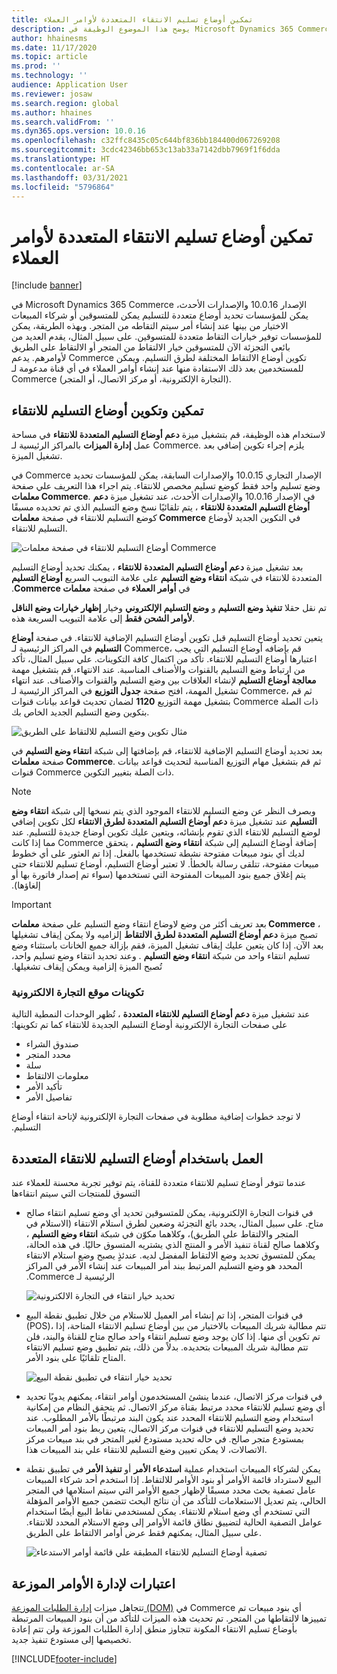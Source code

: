 ```yaml
---
title: تمكين أوضاع تسليم الانتقاء المتعددة لأوامر العملاء
description: يوضح هذا الموضوع الوظيفة في Microsoft Dynamics 365 Commerce التي تتيح لك إنشاء أوامر العملاء لانتقائها من المتجر.
author: hhainesms
ms.date: 11/17/2020
ms.topic: article
ms.prod: ''
ms.technology: ''
audience: Application User
ms.reviewer: josaw
ms.search.region: global
ms.author: hhaines
ms.search.validFrom: ''
ms.dyn365.ops.version: 10.0.16
ms.openlocfilehash: c32ffc8435c05c644bf836bb184400d067269208
ms.sourcegitcommit: 3cdc42346bb653c13ab33a7142dbb7969f1f6dda
ms.translationtype: HT
ms.contentlocale: ar-SA
ms.lasthandoff: 03/31/2021
ms.locfileid: "5796864"
---
```

# <a name="enable-multiple-pickup-delivery-modes-for-customer-orders"></a>تمكين أوضاع تسليم الانتقاء المتعددة لأوامر العملاء

[!include [banner](includes/banner.md)]


في Microsoft Dynamics 365 Commerce الإصدار 10.0.16 والإصدارات الأحدث، يمكن للمؤسسات تحديد أوضاع متعددة للتسليم يمكن للمتسوقين أو شركاء المبيعات الاختيار من بينها عند إنشاء أمر سيتم التقاطه من المتجر. وبهذه الطريقة، يمكن للمؤسسات توفير خيارات التقاط متعددة للمتسوقين. على سبيل المثال، يقدم العديد من بائعي التجزئة الآن للمتسوقين خيار الالتقاط من المتجر أو الالتقاط على الطريق لأوامرهم. يدعم Commerce تكوين أوضاع الالتقاط المختلفة لطرق التسليم. ويمكن للمستخدمين بعد ذلك الاستفادة منها عند إنشاء أوامر العملاء في أي قناة مدعومة لـ Commerce (التجارة الإلكترونية، أو مركز الاتصال، أو المتجر).

## <a name="enable-and-configure-pickup-delivery-modes"></a>تمكين وتكوين أوضاع التسليم للانتقاء

لاستخدام هذه الوظيفة، قم بتشغيل ميزة **دعم أوضاع التسليم المتعددة للانتقاء** في مساحة عمل **إدارة الميزات** بالمراكز الرئيسية لـ Commerce. يلزم إجراء تكوين إضافي بعد تشغيل الميزة.

في Commerce الإصدار التجاري 10.0.15 والإصدارات السابقة، يمكن للمؤسسات تحديد وضع تسليم واحد فقط كوضع تسليم مخصص للانتقاء. يتم اجراء هذا التعريف علي صفحة **معلمات Commerce**. في الإصدار 10.0.16 والإصدارات الأحدث، عند تشغيل ميزة **دعم أوضاع التسليم المتعددة للانتقاء** ، يتم تلقائيًا نسخ وضع التسليم الذي تم تحديده مسبقًا كوضع التسليم للانتقاء في صفحة **معلمات Commerce** في التكوين الجديد لأوضاع التسليم للانتقاء.

![أوضاع التسليم للانتقاء في صفحة معلمات Commerce](media/multiplepickupparameter.png)

بعد تشغيل ميزة **دعم أوضاع التسليم المتعددة للانتقاء‬‏‫** ، يمكنك تحديد أوضاع التسليم المتعددة للانتقاء في شبكة **انتقاء وضع التسليم** على علامة التبويب السريع **أوضاع التسليم** في **أوامر العملاء** في صفحة **معلمات Commerce**.

تم نقل حقلا **تنفيذ وضع التسليم** و **وضع التسليم الإلكتروني** وخيار **إظهار خيارات وضع الناقل لأوامر الشحن فقط** إلى علامة التبويب السريعة هذه.

يتعين تحديد أوضاع التسليم قبل تكوين أوضاع التسليم الإضافية للانتقاء. في صفحة **أوضاع التسليم** في المراكز الرئيسية لـ Commerce، قم بإضافه أوضاع التسليم التي يجب اعتبارها أوضاع التسليم للانتقاء. تأكد من اكتمال كافة التكوينات. علي سبيل المثال، تأكد من ارتباط وضع التسليم بالقنوات والأصناف المناسبة. عند الانتهاء، قم بتشغيل مهمة **معالجة أوضاع التسليم** لإنشاء العلاقات بين وضع التسليم والقنوات والأصناف. عند انتهاء تشغيل المهمة، افتح صفحة **جدول التوزيع** في المراكز الرئيسية لـ Commerce، ثم قم بتشغيل مهمة التوزيع **1120** لضمان تحديث قواعد بيانات قنوات Commerce ذات الصلة بتكوين وضع التسليم الجديد الخاص بك.

![مثال تكوين وضع التسليم للالتقاط على الطريق](media/pickupmodes.png)

بعد تحديد أوضاع التسليم الإضافية للانتقاء، قم بإضافتها إلى شبكة **انتقاء وضع التسليم** في صفحة **معلمات Commerce**. ثم قم بتشغيل مهام التوزيع المناسبة لتحديث قواعد بيانات قنوات Commerce ذات الصلة بتغيير التكوين.

> [!NOTE]
> وبصرف النظر عن وضع التسليم للانتقاء الموجود الذي يتم نسخها إلى شبكة **انتقاء وضع التسليم‬‏‫** عند تشغيل ميزة **دعم أوضاع التسليم المتعددة لطرق الانتقاء‬‏‫** لكل تكوين إضافي لوضع التسليم للانتقاء الذي تقوم بإنشائه، ويتعين عليك تكوين أوضاع جديدة للتسليم. عند إضافة أوضاع التسليم إلى شبكة **انتقاء وضع التسليم** ، يتحقق Commerce مما إذا كانت لديك أي بنود مبيعات مفتوحة نشطة تستخدمها بالفعل. إذا تم العثور على أي خطوط مبيعات مفتوحة، تتلقى رسالة بالخطأ. لا تعتبر أوضاع التسليم، أوضاع تسليم للانتقاء حتى يتم إغلاق جميع بنود المبيعات المفتوحة التي تستخدمها (سواء تم إصدار فاتورة بها أو إلغاؤها).

> [!IMPORTANT]
> بعد تعريف أكثر من وضع لاوضاع انتقاء وضع التسليم علي صفحة **معلمات Commerce** ، تصبح ميزة **دعم أوضاع التسليم المتعددة لطرق الالتقاط‬‏‫** إلزاميه ولا يمكن إيقاف تشغيلها بعد الآن. إذا كان يتعين عليك إيقاف تشغيل الميزة، فقم بإزالة جميع الخانات باستثناء وضع تسليم انتقاء واحد‬‏‫ من شبكة **انتقاء وضع التسليم‬‏‫** . وعند تحديد انتقاء وضع تسليم‬‏‫ واحد، تُصبح الميزة إلزامية ويمكن إيقاف تشغيلها.

### <a name="e-commerce-site-configurations"></a>تكوينات موقع التجارة الالكترونية

عند تشغيل ميزة **دعم أوضاع التسليم للانتقاء المتعددة** ، تُظهر الوحدات النمطية التالية على صفحات التجارة الإلكترونية أوضاع التسليم‬‏‫ الجديدة للانتقاء كما تم تكوينها:

- صندوق الشراء
- محدد المتجر
- سلة
- معلومات الالتقاط
- تأكيد الأمر
- تفاصيل الأمر

لا توجد خطوات إضافية مطلوبة في صفحات التجارة الإلكترونية لإتاحة انتقاء أوضاع التسليم‬‏‫.

## <a name="work-with-multiple-pickup-delivery-modes"></a>العمل باستخدام أوضاع التسليم للانتقاء المتعددة

عندما تتوفر أوضاع تسليم للانتقاء متعددة للقناة، يتم توفير تجربة محسنة للعملاء عند التسوق للمنتجات التي سيتم انتقاءها 

- في قنوات التجارة الإلكترونية، يمكن للمتسوقين تحديد أي وضع تسليم انتقاء صالح متاح. على سبيل المثال، يحدد بائع التجزئة وضعين لطرق استلام الانتقاء (الاستلام في المتجر والالتقاط على الطريق)، وكلاهما مكوّن في شبكة **انتقاء وضع التسليم‬‏‫** ، وكلاهما صالح لقناة تنفيذ الأمر و المنتج الذي يشتريه المتسوق حاليًا. في هذه الحالة، يمكن للمتسوق تحديد وضع الالتقاط المفضل لديه. عندئذٍ يصبح وضع استلام الانتقاء المحدد هو وضع التسليم المرتبط ببند أمر المبيعات عند إنشاء الأمر في المراكز الرئيسية لـ Commerce.

    ![تحديد خيار انتقاء في التجارة الالكترونية](media/pickupecommerce.png)

- في قنوات المتجر، إذا تم إنشاء أمر العميل للاستلام من خلال تطبيق نقطة البيع (POS)، تتم مطالبة شريك المبيعات بالاختيار من بين أوضاع تسليم الانتقاء المتاحة، إذا تم تكوين أي منها. إذا كان يوجد وضع تسليم انتقاء واحد صالح متاح للقناة والبند، فلن تتم مطالبة شريك المبيعات بتحديده. بدلاً من ذلك، يتم تطبيق وضع تسليم الانتقاء المتاح تلقائيًا على بنود الأمر.

    ![تحديد خيار انتقاء في تطبيق نقطة البيع](media/pickuppos.png)

- في قنوات مركز الاتصال، عندما ينشئ المستخدمون أوامر انتقاء، يمكنهم يدويًا تحديد أي وضع تسليم للانتقاء محدد مرتبط بقناة مركز الاتصال. ثم يتحقق النظام من إمكانية استخدام وضع التسليم للانتقاء المحدد عند يكون البند مرتبطًا بالأمر المطلوب. عند تحديد وضع التسليم للانتقاء في قنوات مركز الاتصال، يتعين ربط بنود أمر المبيعات بمستودع متجر صالح. في حاله تحديد مستودع لغير المتجر في بند مبيعات مركز الاتصالات، لا يمكن تعيين وضع التسليم للانتقاء علي بند المبيعات هذا.
- يمكن لشركاء المبيعات استخدام عملية **استدعاء الأمر** أو **‏‫تنفيذ الأمر‬** في تطبيق نقطة البيع لاسترداد قائمة الأوامر أو بنود الأوامر للالتقاط. إذا استخدم أحد شركاء المبيعات عامل تصفية بحث محدد مسبقًا لإظهار جميع الأوامر التي سيتم استلامها في المتجر الحالي، يتم تعديل الاستعلامات للتأكد من أن نتائج البحث تتضمن جميع الأوامر المؤهلة التي تستخدم أي وضع استلام للانتقاء. يمكن لمستخدمي نقاط البيع أيضًا استخدام عوامل التصفية الحالية لتضييق نطاق قائمة الأوامر إلى وضع الاستلام المحدد للانتقاء. على سبيل المثال، يمكنهم فقط عرض أوامر الالتقاط على الطريق.

    ![تصفية أوضاع التسليم للانتقاء المطبقة علي قائمة أوامر الاستدعاء](media/pickuprecallorder.png)

## <a name="considerations-for-distributed-order-management"></a>اعتبارات لإدارة الأوامر الموزعة

تتجاهل ميزات [إدارة الطلبات الموزعة (DOM)](https://docs.microsoft.com/dynamics365/commerce/dom) في Commerce أي بنود مبيعات تم تمييزها لالتقاطها من المتجر. تم تحديث هذه الميزات للتأكد من أن بنود المبيعات المرتبطة بأوضاع تسليم الانتقاء المكونة تتجاوز منطق إدارة الطلبات الموزعة ولن تتم إعادة تخصيصها إلى مستودع تنفيذ جديد.


[!INCLUDE[footer-include](../includes/footer-banner.md)]